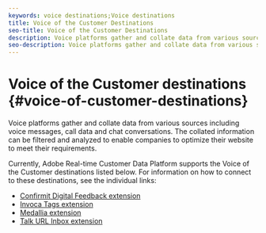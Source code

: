 ```yaml
---
keywords: voice destinations;Voice destinations
title: Voice of the Customer Destinations
seo-title: Voice of the Customer Destinations
description: Voice platforms gather and collate data from various sources including voice messages, call data and chat conversations. The collated information can be filtered and analyzed to enable companies to optimize their website to meet their requirements.
seo-description: Voice platforms gather and collate data from various sources including voice messages, call data and chat conversations. The collated information can be filtered and analyzed to enable companies to optimize their website to meet their requirements.
---
```


# Voice of the Customer destinations {#voice-of-customer-destinations}

Voice platforms gather and collate data from various sources including voice messages, call data and chat conversations. The collated information can be filtered and analyzed to enable companies to optimize their website to meet their requirements.

Currently, Adobe Real-time Customer Data Platform supports the Voice of the Customer destinations listed below. For information on how to connect to these destinations, see the individual links:

* [Confirmit Digital Feedback extension](confirmit-digital-feedback-extension.md)
* [Invoca Tags extension](/help/rtcdp/destinations/invoca-extension.md)
* [Medallia extension](medallia-extension.md)
* [Talk URL Inbox extension](talkurl-extension.md)
